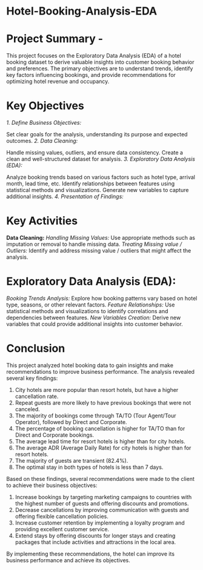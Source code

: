 # Hotel-Booking-Analysis-EDA

# **Project Summary -**
This project focuses on the Exploratory Data Analysis (EDA) of a hotel booking dataset to derive valuable insights into customer booking behavior and preferences. The primary objectives are to understand trends, identify key factors influencing bookings, and provide recommendations for optimizing hotel revenue and occupancy.

# Key Objectives
*1. Define Business Objectives:*

Set clear goals for the analysis, understanding its purpose and expected outcomes.
*2. Data Cleaning:*

Handle missing values, outliers, and ensure data consistency.
Create a clean and well-structured dataset for analysis.
*3. Exploratory Data Analysis (EDA):*

Analyze booking trends based on various factors such as hotel type, arrival month, lead time, etc.
Identify relationships between features using statistical methods and visualizations.
Generate new variables to capture additional insights.
*4. Presentation of Findings:*

# Key Activities
**Data Cleaning:**
*Handling Missing Values:*
Use appropriate methods such as imputation or removal to handle missing data.
*Treating Missing value / Outliers:*
Identify and address missing value / outliers that might affect the analysis.
# Exploratory Data Analysis (EDA):
*Booking Trends Analysis:*
Explore how booking patterns vary based on hotel type, seasons, or other relevant factors.
*Feature Relationships:*
Use statistical methods and visualizations to identify correlations and dependencies between features.
*New Variables Creation:*
Derive new variables that could provide additional insights into customer behavior.

# Conclusion

This project analyzed hotel booking data to gain insights and make recommendations to improve business performance. The analysis revealed several key findings:

1. City hotels are more popular than resort hotels, but have a higher cancellation rate.
2. Repeat guests are more likely to have previous bookings that were not canceled.
3. The majority of bookings come through TA/TO (Tour Agent/Tour Operator), followed by Direct and Corporate.
4. The percentage of booking cancellation is higher for TA/TO than for Direct and Corporate bookings.
5. The average lead time for resort hotels is higher than for city hotels.
6. The average ADR (Average Daily Rate) for city hotels is higher than for resort hotels.
7. The majority of guests are transient (82.4%).
8. The optimal stay in both types of hotels is less than 7 days.

Based on these findings, several recommendations were made to the client to achieve their business objectives:

1. Increase bookings by targeting marketing campaigns to countries with the highest number of guests and offering discounts and promotions.
2. Decrease cancellations by improving communication with guests and offering flexible cancellation policies.
3. Increase customer retention by implementing a loyalty program and providing excellent customer service.
4. Extend stays by offering discounts for longer stays and creating packages that include activities and attractions in the local area.

By implementing these recommendations, the hotel can improve its business performance and achieve its objectives.
